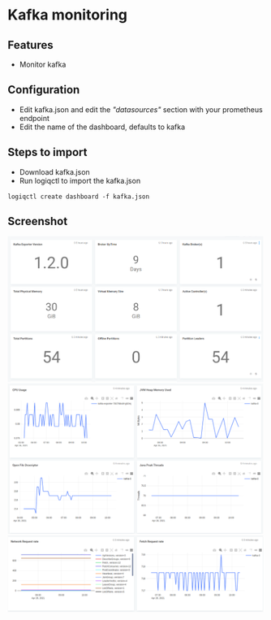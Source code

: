 # Kafka monitoring

## Features
* Monitor kafka

## Configuration

* Edit kafka.json and edit the *"datasources"* section with your prometheus endpoint
* Edit the name of the dashboard, defaults to kafka

## Steps to import

* Download kafka.json
* Run logiqctl to import the kafka.json

```
logiqctl create dashboard -f kafka.json

```

## Screenshot
![image info](./kafka-1.png)
![image info](./kafka-2.png)
![image info](./kafka-3.png)
